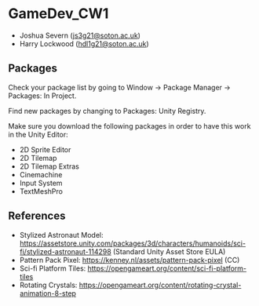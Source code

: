 # GameDev_CW1
- Joshua Severn (js3g21@soton.ac.uk)
- Harry Lockwood (hdl1g21@soton.ac.uk)
## Packages
Check your package list by going to Window -> Package Manager -> Packages: In Project.

Find new packages by changing to Packages: Unity Registry.

Make sure you download the following packages in order to have this work in the Unity Editor:
- 2D Sprite Editor
- 2D Tilemap
- 2D Tilemap Extras
- Cinemachine
- Input System
- TextMeshPro



## References
- Stylized Astronaut Model: https://assetstore.unity.com/packages/3d/characters/humanoids/sci-fi/stylized-astronaut-114298 (Standard Unity Asset Store EULA)
- Pattern Pack Pixel: https://kenney.nl/assets/pattern-pack-pixel (CC)
- Sci-fi Platform Tiles: https://opengameart.org/content/sci-fi-platform-tiles
- Rotating Crystals: https://opengameart.org/content/rotating-crystal-animation-8-step
